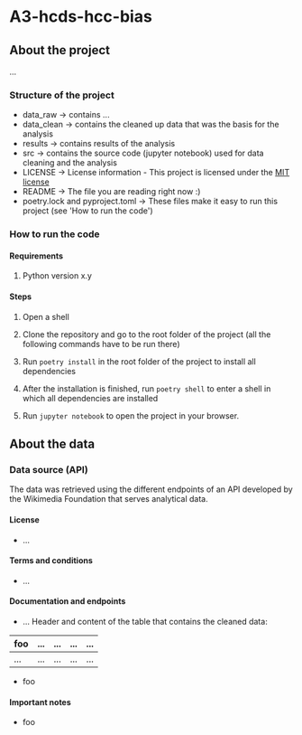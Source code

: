 # A3-hcds-hcc-bias

## About the project
...

### Structure of the project
* data_raw -> contains ...
* data_clean -> contains the cleaned up data that was the basis for the analysis
* results -> contains results of the analysis
* src -> contains the source code (jupyter notebook) used for data cleaning and the analysis
* LICENSE -> License information - This project is licensed under the [MIT license](https://mit-license.org/)
* README -> The file you are reading right now :)
* poetry.lock and pyproject.toml -> These files make it easy to run this project (see 'How to run the code')

### How to run the code

#### Requirements
1. Python version x.y

#### Steps 
1. Open a shell

1. Clone the repository and go to the root folder of the project (all the following commands have to be run there)

1. Run `poetry install` in the root folder of the project to install all dependencies

1. After the installation is finished, run `poetry shell` to enter a shell in which all dependencies are installed

1. Run `jupyter notebook` to open the project in your browser.


## About the data

### Data source (API)
The data was retrieved using the different endpoints of an API developed by the Wikimedia Foundation that serves analytical data.

#### License
* ...

#### Terms and conditions
* ...

#### Documentation and endpoints
* ...
Header and content of the table that contains the cleaned data:

| foo | ... | ... | ... | ... |
|------| ------|-------------------|-----------------------|----------------------|
| ... | ... | ... | ... | ... |

* foo


#### Important notes 
* foo

